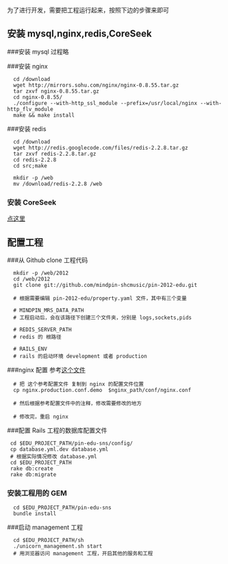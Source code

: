 为了进行开发，需要把工程运行起来，按照下边的步骤来即可

## 安装 mysql,nginx,redis,CoreSeek

###安装 mysql
  过程略

###安装 nginx
```
  cd /download
  wget http://mirrors.sohu.com/nginx/nginx-0.8.55.tar.gz
  tar zxvf nginx-0.8.55.tar.gz
  cd nginx-0.8.55/
  ./configure --with-http_ssl_module --prefix=/usr/local/nginx --with-http_flv_module
  make && make install
```

###安装 redis
```
  cd /download
  wget http://redis.googlecode.com/files/redis-2.2.8.tar.gz
  tar zxvf redis-2.2.8.tar.gz
  cd redis-2.2.8
  cd src;make

  mkdir -p /web
  mv /download/redis-2.2.8 /web
```

### 安装 CoreSeek
  [点这里](https://github.com/mindpin-shcmusic/pin-2012-edu/blob/beta1/doc/安装配置CoreSeek.md)

## 配置工程

###从 Github clone 工程代码
```
  mkdir -p /web/2012
  cd /web/2012
  git clone git://github.com/mindpin-shcmusic/pin-2012-edu.git

  # 根据需要编辑 pin-2012-edu/property.yaml 文件，其中有三个变量

  # MINDPIN_MRS_DATA_PATH
  # 工程启动后，会在该路径下创建三个文件夹，分别是 logs,sockets,pids

  # REDIS_SERVER_PATH
  # redis 的 根路径

  # RAILS_ENV
  # rails 的启动环境 development 或者 production
```

###nginx 配置
  参考[这个文件](https://github.com/mindpin-shcmusic/pin-2012-edu/blob/beta1/conf/nginx.production.conf.demo)

```
  # 把 这个参考配置文件 复制到 nginx 的配置文件位置
  cp nginx.production.conf.demo  $nginx_path/conf/nginx.conf

  # 然后根据参考配置文件中的注释，修改需要修改的地方

  # 修改完，重启 nginx
```

###配置 Rails 工程的数据库配置文件
```
 cd $EDU_PROJECT_PATH/pin-edu-sns/config/
 cp database.yml.dev database.yml
 # 根据实际情况修改 database.yml
 cd $EDU_PROJECT_PATH
 rake db:create
 rake db:migrate
```

### 安装工程用的 GEM
```
  cd $EDU_PROJECT_PATH/pin-edu-sns
  bundle install
```

###启动 management 工程<br/>
```
  cd $EDU_PROJECT_PATH/sh
  ./unicorn_management.sh start
  # 用浏览器访问 management 工程，开启其他的服务和工程
```